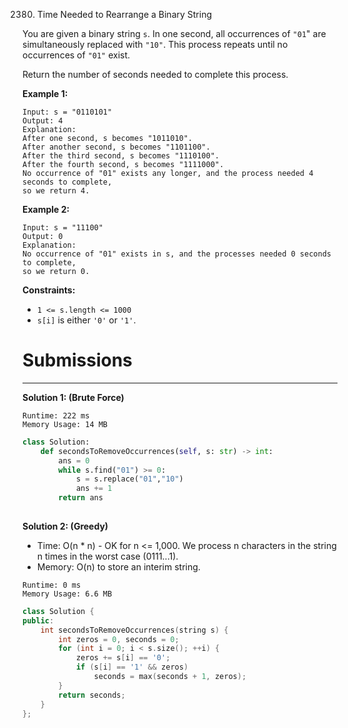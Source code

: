 2380. Time Needed to Rearrange a Binary String

You are given a binary string `s`. In one second, all occurrences of `"01`" are simultaneously replaced with `"10"`. This process repeats until no occurrences of `"01"` exist.

Return the number of seconds needed to complete this process.

 

**Example 1:**
```
Input: s = "0110101"
Output: 4
Explanation: 
After one second, s becomes "1011010".
After another second, s becomes "1101100".
After the third second, s becomes "1110100".
After the fourth second, s becomes "1111000".
No occurrence of "01" exists any longer, and the process needed 4 seconds to complete,
so we return 4.
```

**Example 2:**
```
Input: s = "11100"
Output: 0
Explanation:
No occurrence of "01" exists in s, and the processes needed 0 seconds to complete,
so we return 0.
```

**Constraints:**

* `1 <= s.length <= 1000`
* `s[i]` is either `'0'` or `'1'`.

# Submissions
---
**Solution 1: (Brute Force)**
```
Runtime: 222 ms
Memory Usage: 14 MB
```
```python
class Solution:
    def secondsToRemoveOccurrences(self, s: str) -> int:
        ans = 0
        while s.find("01") >= 0:
            s = s.replace("01","10")
            ans += 1
        return ans
        
```

**Solution 2: (Greedy)**

* Time: O(n * n) - OK for n <= 1,000. We process n characters in the string n times in the worst case (0111...1).
* Memory: O(n) to store an interim string.

```
Runtime: 0 ms
Memory Usage: 6.6 MB
```
```c++
class Solution {
public:
    int secondsToRemoveOccurrences(string s) {
        int zeros = 0, seconds = 0;
        for (int i = 0; i < s.size(); ++i) {
            zeros += s[i] == '0';
            if (s[i] == '1' && zeros)
                seconds = max(seconds + 1, zeros);
        }
        return seconds;
    }
};
```
